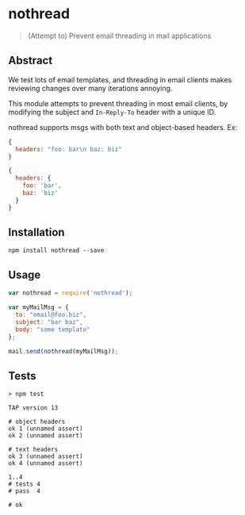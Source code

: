 # nothread
> (Attempt to) Prevent email threading in mail applications

## Abstract

We test lots of email templates, and threading in email clients makes reviewing changes 
over many iterations annoying.

This module attempts to prevent threading in most email clients, by modifying the subject and `In-Reply-To` header with a unique ID.

nothread supports msgs with both text and object-based headers. Ex:
```js
{
  headers: "foo: bar\n baz: biz"
}
```

```js
{
  headers: {
    foo: 'bar',
    baz: 'biz'
  }
}
```

## Installation
`npm install nothread --save`

## Usage

```js
var nothread = require('nothread');

var myMailMsg = {
  to: "email@foo.biz",
  subject: "bar baz",
  body: "some template"
};

mail.send(nothread(myMailMsg));

```

## Tests

```
> npm test

TAP version 13

# object headers
ok 1 (unnamed assert)
ok 2 (unnamed assert)

# text headers
ok 3 (unnamed assert)
ok 4 (unnamed assert)

1..4
# tests 4
# pass  4

# ok
```
